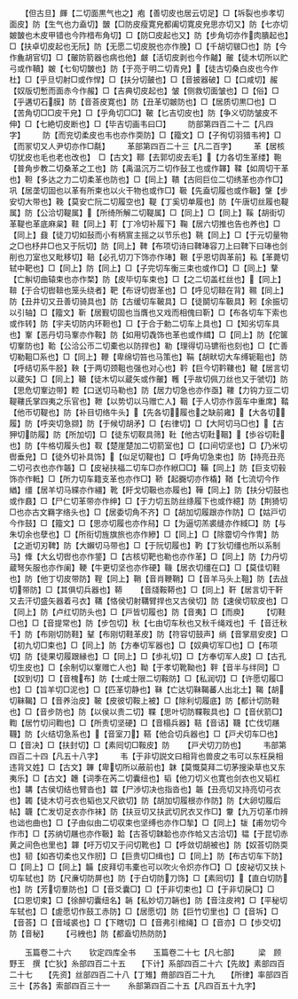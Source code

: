<!-- { "loadSidebar": true } -->
　　【但古旦】皹【二切面黒气也之】疱【善切皮也居云切足】□【坼裂也歩孝切面皮】防【生气也力盍切】皵【□防皮瘦寛皃都阖切寛皮皃思亦切又】防【七亦切皴皵也木皮甲错也今阼棤布角切】□【防□皮起也又】防【步角切亦作肉膭起也】□【扶卓切皮起也无阮】防【无愿二切皮脱也亦作脕】□【千胡切皲□也】防【今作麁胡官切】□【皾防箭器也病也他】皻【活切皮剥也今作齇】皾【徒木切所以贮弓或作韇】皴【七旬切皵也】防【于亮于明二切青皃】【徒古切桑白皮也今作杜】□【乎旦切射□或作悍】□【扶分切皷也】□【音披器破】□【口咸切】赧【奴版切慙而面赤今作赧】□【吉典切皮起也】皱【侧救切面皱也】□【俗】□【乎遘切石膜】防【音荅皮寛也】防【丑革切皴防也】□【居质切黒□也】□【苦角切□□皮干皃】□【乎角切□□】鞁【匕吉切皮也】防【争义切防皱皮不伸】□【七絶切皮断也】□【毕吉切画韦曰□】
　　防部第四百二十二【凡四字】
　　防【而兖切柔皮也韦也亦作耎防】□【籀文】□【子徇切羽猎韦袴】□【而冡切又人尹切亦作□氄】
　　革部第四百二十三【凡二百字】
　　革【居核切犹皮也毛也老也改也】　□【古文】鞹【去郭切皮去毛】【力各切生革缕】鞄【普角步教二切桑革之工也】防【禹温沉万二切作鼔工也或作韗】鞣【如周切干革也】靼【多达之力二切柔革也防也】□【同上】鞼【古囘巨位二切绣革也亦作□】巩【居垄切固也以革有所束也以火干物也或作□】靸【先盍切履也或作靸】鞶【步安切大带也】鞔【莫安亡阮二切履空也】鞮【丁奚切单履也】防【午唐切丝履也鞮属】防【公洽切鞮属】【所绮所解二切鞮属】□【同上】□【同上】鞵【胡街切革鞮也革底麻枲】鞋【同上】靪【丁冷切补履下】鞠【居六切推也告也养也】□【同上】鼗【徒刀切如鼔而小有柄賔主摇之以节乐也】鞉【同上】□【于元切量物之□也杼井□也又于阮切】防【同上】鞞【布项切诗曰鞞琫容刀上曰鞞下曰琫也剑削也刀室也又毗移切】鞛【必孔切刀下饰亦作琫】鞎【乎恩切舆革前】鞃【革薨切轼中靶也】□【同上】防【同上】□【子完切车衡三束也或作□】□【同上】鞪【亡觓切曲辕束也亦作楘】防【皮毕切车束也】□【之二切盖杠丝也】【同上】鞥【于合切辔鞥也笼头绕者】靶【布讶切辔革也】□【呼见切鞥在背】韅【同上】防【丑井切又丑善切骑具也】防【古缓切车鞁具】□【徒鬬切车靸具】靷【余振切以引轴】□【籀文】靳【居觐切固也当膺也又戏而相傀曰靳】□【布各切车下索也或作转】防【宇夫切防内环靼也】□【于合于勅二切车上具也】□【知劣切车具也】鞌【恶丹切马鞌亦作鞍】防【如用切毳饰也革也或作縙】□【同上】防【佗箧切鞌防也】鞈【公洽公帀二切橐也以防捍也】勒【理得切马镳衔也刻也】□【亡善切勒靻□系也】□【同上】鞭【卑绵切笞也马策也】鞙【胡畎切大车缚轭靻也】防【呼结切系牛胫】鞅【于两切颈靻也强也对心也】靲【巨今切靲鞻也】鞬【居言切以蔵矢】□【同上】韇【徒木切以蔵矢或作皾】韄【乎故切佩刀丝也又于虢切】防【思危切鞌边带】鞚【口送切马勒也】防【居力切急也亦作亟】鞻【力钩力豆二切鞮鞻氏掌四夷之乐官也】靾【以势切以马赠亡人】鞇【于人切亦作茵车中重席】鞜【他帀切鞮也】防【补目切络牛头】【先各切履也之缺前雍】【大各切履】防【呼突切急撷】防【于候切胡矛】□【右律切】□【大阿切马□也】【古狎切防履】防【所加切】□【徒东切靫具筛】靯【他古切靯鞇】【歩谷切靯也】防【牛格切履头也】靫【楚崖楚加二切箭室也】□【口间切坚也】□【乃米切辔垂皃】□【徒外切补具饰】【似足切鞮也】□【呼角切急束也】防【持亮丑亮二切弓衣也亦作韔】□【皮袐扶福二切车□亦作絥□□】鞴【同上】防【巨支切毂饰亦作軧】□【所力切车籍支革也亦作□】鞒【起嚻切亦作橇】鞧【七流切今作緧】缰【居羊切马緤亦作繮】靴【盱戈切靸也亦履也】鞾【同上】防【扶分切鼓也或作鼖】□【尸仁切革带亦作绅】□【于力切五防丝绦履下也或作繶】防【荆猗切□也亦古文羇字络头也】□【居委切角不齐】□【胡加切履跟亦作防】□【姑戸切今作鼓】□【籀文】□【思亦切履也亦作舄】□【为逼切羔裘缝亦作緎□】防【与朱切余也孽也】□【所衔切旌旗旅也亦作縿】□【同上】□【除霤切今作冑】防【之逝切刃鞞】防【大嬾切马带也】□【于阮切履也】靮【丁狄切缰也所以系制马】鞗【大幺切辔也亦作鋚】□【古核切靶也勒也亦作革】□【同上】防【力丹切蔵弩矢服也亦作阑】鞕【牛更切坚也亦作硬】鞿【居衣切缰在口】□【莫佳切鞋也】防【他丁切皮带防】鞓【同上】鞘【音肖鞭鞘】□【音羊马头上靻】防【去战切带防】□【其俱切兵器也】鞯
　　【音牋鞍鞯也】□【同上】靬【居言切干靬又去汗切盛矢器着弓衣】鞲【恪侯切射鞲臂捍也又古侯切】防【速侯切软皮也】□【同上】防【卢红切防头也】□【戸皆切履也】防【音夷】□【而庾】
　　【切鞋□也】□【音提常也】防【步包切】秋【七由切车秋也又秋千绳戏也】千【音迁秋千】防【布刚切防鞋】鞤【布刚切鞋革皮】防【符容切鼓声】绱【音掌扇安皮】□【初九切□束也】□【同上】防【方奉切军器也】□【奴典切军□也】□【布项切】防【徒果切履跟縁也】□【同上】□【歩礼切】□【方奉切军人皮】□【古孔切生皮也】□【余制切以鞌赠亡人也】靿【于孝切靴靿也】靽【音半与绊同】□【奴到切】□【音槐布】防【士咸士限二切鞍防】□【私润切】□【许愿切履□也】□【旨羊切□泥也】□【匹革切静也】靺【亡达切靺鞨蕃人出北土】鞨【胡切靺鞨】□【音养治皮】鞁【皮彼切鞍上被】□【除利切履底】防【都计切防鞋也】□【音步防也】防【以侯以贵二切】鞢【思叶切防鞢鞍具也】□【音伏箭□】鞫【居竹切问鞫也】□【所责切坚硬】□【音榻兵器】鞊【音诘】韈【亡伐切屩韈】防【火结切急系也】【音室刀】鞳【他合切兵器也】□【戸犬切车□也】□【音决】□【扶封切】□【素囘切□鞍皮】防
　　【戸犬切刀防也】
　　韦部第四百二十四【凡五十八字】
　　韦【于非切説文曰相背也兽皮之韦可以东枉戾相违背又姓】□【古文】韠【卑切所以蔽前也】韎【莫慨莫拜二切茅搜染草也又东夷乐】□【古文】韢【词季在芮二切囊纽也】韬【他刀切义也寛也剑衣也又韬杠也】韝【古侯切结也臂沓也】韘【尸渉切决也指沓也】韔【丑亮切又持亮切弓衣也】韣【徒木切弓衣也韬也又尺欲切】防【胡加切履根亦作防】防【大卵切履后帖】韤【亡发切足衣亦作袜】防【扶豆切又扶武切凥衣又作□】韏【九万切革巾辨也诎也曲也】□【子由似由二切収束也坚缚也亦作□揫】□【同上】韨【甫勿切今作市】□【苏纳切屩也亦作靸】韐【古荅切韎韐也亦作帢又古洽切】韫【于昆切赤黄之间色也里也】韗【吁万切又于问切靴也】□【呼敛切胡被也】防【奴荅切防耎也】韧【如吝切柔也又作肕】□【巨贵切□缉也】□【同上】防【布古切车下防】□【同上】□【同上】韛【皮拜切韦橐也可以吹火令炽亦作□】□【皮袐切又扶卜切车轼也】防【尺亷切防屏也】防【于白切防刀饰】□【素囘切】【直白切防也】防【芳切羣防也】□【音爻囊□】□【于非切束也】□【于非切戾□】□【口恩切束】□【徐醉切囊纽名】韒【私妙切刀韒也】防【音注皮袴】□【平秘切车轼也】□【虗愿切作鼓工赤防】□【居愿切】防【巨竹切里也】□【音坼】□【音荅】□【音域裘也】□【下瞎切】□【音弗引棺绳】□【音亦】□【歩交切】防【音秘】
　　【弓絏也】防【都盍切热防防】

　　玉篇卷二十六
　　钦定四库全书
　　玉篇卷二十七【凡七部】　　　梁　顾野王　撰【亡狄】糸部四百二十五　　【下计】系部四百二十六【先故】素部四百二十七　　【先资】丝部四百二十八【丁雉】黹部四百二十九　　【所律】率部四百三十【苏各】索部四百三十一
　　糸部第四百二十五【凡四百五十九字】

